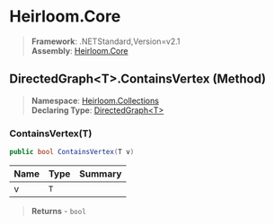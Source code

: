 # Heirloom.Core

> **Framework**: .NETStandard,Version=v2.1  
> **Assembly**: [Heirloom.Core][0]

## DirectedGraph\<T>.ContainsVertex (Method)

> **Namespace**: [Heirloom.Collections][0]  
> **Declaring Type**: [DirectedGraph\<T>][1]

### ContainsVertex(T)

```cs
public bool ContainsVertex(T v)
```

| Name | Type | Summary |
|------|------|---------|
| v    | `T`  |         |

> **Returns** - `bool`

[0]: ../../../Heirloom.Core.md
[1]: ../DirectedGraph[T].md
